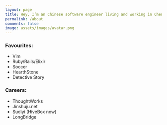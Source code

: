 ```yaml
---
layout: page
title: Hey, I’m an Chinese software engineer living and working in Chengdu. I love creating the future in digital worlds, big and small.
permalink: /about
comments: false
image: assets/images/avatar.png
---
```


### Favourites:

- Vim
- Ruby/Rails/Elixir
- Soccer
- HearthStone
- Detective Story

### Careers:

- ThoughtWorks
- Jinshuju.net
- Sudiyi (HiveBox now)
- LongBridge
